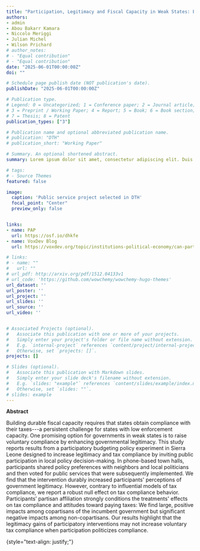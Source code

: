 ```yaml
---
title: "Participation, Legitimacy and Fiscal Capacity in Weak States: Evidence from Participatory Budgeting"
authors:
- admin
- Abou Bakarr Kamara
- Niccolo Meriggi
- Julian Michel
- Wilson Prichard
# author_notes:
# - "Equal contribution"
# - "Equal contribution"
date: "2025-06-01T00:00:00Z"
doi: ""

# Schedule page publish date (NOT publication's date).
publishDate: "2025-06-01T00:00:00Z"

# Publication type.
# Legend: 0 = Uncategorized; 1 = Conference paper; 2 = Journal article;
# 3 = Preprint / Working Paper; 4 = Report; 5 = Book; 6 = Book section;
# 7 = Thesis; 8 = Patent
publication_types: ["3"]

# Publication name and optional abbreviated publication name.
# publication: "DTH"
# publication_short: "Working Paper"

# Summary. An optional shortened abstract.
summary: Lorem ipsum dolor sit amet, consectetur adipiscing elit. Duis posuere tellus ac convallis placerat. Proin tincidunt magna sed ex sollicitudin condimentum.

# tags:
# - Source Themes
featured: false

image:
  caption: 'Public service project selected in DTH'
  focal_point: "Center"
  preview_only: false


links:
- name: PAP
  url: https://osf.io/dhkfe
- name: VoxDev Blog
  url: https://voxdev.org/topic/institutions-political-economy/can-participatory-budgeting-build-government-legitimacy-and

# links:
# - name: ""
#   url: ""
# url_pdf: http://arxiv.org/pdf/1512.04133v1
# url_code: 'https://github.com/wowchemy/wowchemy-hugo-themes'
url_dataset: ''
url_poster: ''
url_project: ''
url_slides: ''
url_source: ''
url_video: ''


# Associated Projects (optional).
#   Associate this publication with one or more of your projects.
#   Simply enter your project's folder or file name without extension.
#   E.g. `internal-project` references `content/project/internal-project/index.md`.
#   Otherwise, set `projects: []`.
projects: []

# Slides (optional).
#   Associate this publication with Markdown slides.
#   Simply enter your slide deck's filename without extension.
#   E.g. `slides: "example"` references `content/slides/example/index.md`.
#   Otherwise, set `slides: ""`.
# slides: example
---
```


**Abstract**

Building durable fiscal capacity requires that states obtain compliance with their taxes---a persistent challenge for states with low enforcement capacity. One promising option for governments in weak states is to raise voluntary compliance by enhancing governmental legitimacy. This study reports results from a participatory budgeting policy experiment in Sierra Leone designed to increase legitimacy and tax compliance by inviting public participation in local policy decision-making. In phone-based town halls, participants shared policy preferences with neighbors and local politicians and then voted for public services that were subsequently implemented. We find that the intervention durably increased participants' perceptions of government legitimacy. However, contrary to influential models of tax compliance, we report a robust null effect on tax compliance behavior. Participants’ partisan affiliation strongly conditions the treatments' effects on tax compliance and attitudes toward paying taxes: We find large, positive impacts among copartisans of the incumbent government but significant negative impacts among non-copartisans. Our results highlight that the legitimacy gains of participatory interventions may not increase voluntary tax compliance when participation politicizes compliance.

{style="text-align: justify;"}
